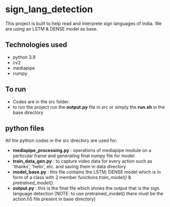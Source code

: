 # sign_lang_detection

This project is built to help read and interprete sign languages of India. We are using an LSTM & DENSE model as base.

## Technologies used

- python 3.9
- cv2
- mediapipe
- numpy

## To run

- Codes are in the src folder.
- to run the project run the **output.py** file in src or simply the **run.sh** in the base directory

## python files

All the python codes in the src directory are used for:
- **mediapipe_processing.py** : operations of mediapipe module on a perticular frame and generating final numpy file for model
- **train_data_gen.py** : to capture video data for every action such as 'thanks', 'hello', etc. and saving them in data directory
- **model_base.py** : this file contains the LSTM, DENSE model which is in form of a class with 2 member functions *train_model()* & *pretrained_model()*.
- **output.py** : this is the final file which shows the output that is the sign language detection
[NOTE: to use pretrained_model() there must be the action.h5 file present in base directory]